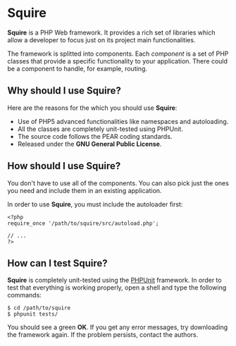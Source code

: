 Squire
======

**Squire** is a PHP Web framework. It provides a rich set of libraries which
allow a developer to focus just on its project main functionalities.

The framework is splitted into components. Each *component* is a set of PHP
classes that provide a specific functionality to your application. There
could be a component to handle, for example, routing.

Why should I use Squire?
------------------------

Here are the reasons for the which you should use **Squire**:

   * Use of PHP5 advanced functionalities like namespaces and autoloading.
   * All the classes are completely unit-tested using PHPUnit.
   * The source code follows the PEAR coding standards.
   * Released under the **GNU General Public License**.

How should I use Squire?
------------------------

You don't have to use all of the components. You can also pick just the ones
you need and include them in an existing application.

In order to use **Squire**, you must include the autoloader first:

	<?php
	require_once '/path/to/squire/src/autoload.php';
	
	// ...
	?>

How can I test Squire?
----------------------

**Squire** is completely unit-tested using the [PHPUnit](http://phpun.it)
framework. In order to test that everything is working properly, open a shell
and type the following commands:

	$ cd /path/to/squire
	$ phpunit tests/

You should see a green **OK**. If you get any error messages, try downloading
the framework again. If the problem persists, contact the authors.
